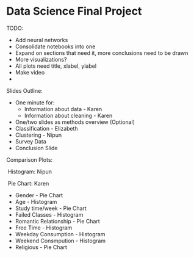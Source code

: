 # Data Science Final Project
TODO:

- Add neural networks
- Consolidate notebooks into one
- Expand on sections that need it, more conclusions need to be drawn
- More visualizations?
- All plots need title, xlabel, ylabel
- Make video
- ​

Slides Outline:

- One minute for:
  - Information about data - Karen
  - Information about cleaning - Karen
- One/two slides as methods overview (Optional)
- Classification - Elizabeth
- Clustering - Nipun
- Survey Data
- Conclusion Slide

Comparison Plots:

​	Histogram: Nipun

​	Pie Chart: Karen

* Gender - Pie Chart
* Age - Histogram
* Study time/week - Pie Chart
* Failed Classes - Histogram
* Romantic Relationship - Pie Chart
* Free Time - Histogram
* Weekday Consumption - Histogram
* Weekend Consmpution - Histogram
* Religious - Pie Chart